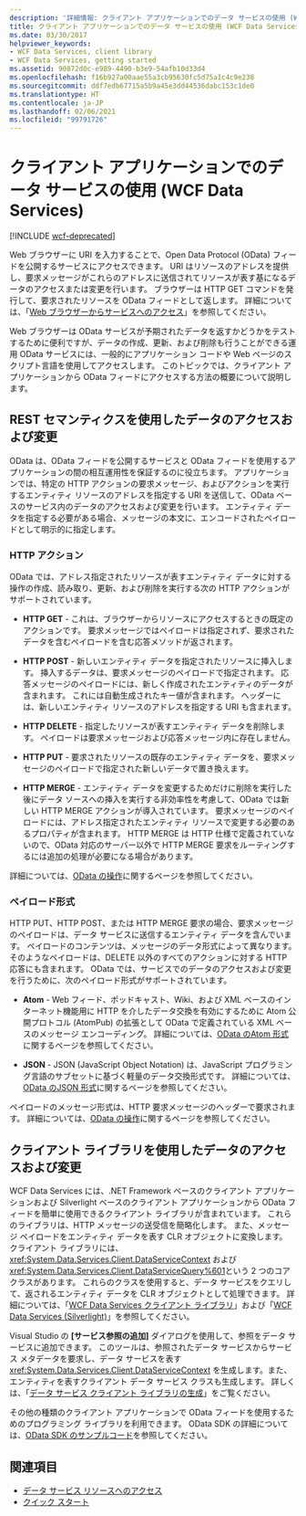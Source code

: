 ```yaml
---
description: '詳細情報: クライアント アプリケーションでのデータ サービスの使用 (WCF Data Services)'
title: クライアント アプリケーションでのデータ サービスの使用 (WCF Data Services)
ms.date: 03/30/2017
helpviewer_keywords:
- WCF Data Services, client library
- WCF Data Services, getting started
ms.assetid: 90872d0c-e989-4490-b3e9-54afb10d33d4
ms.openlocfilehash: f16b927a00aae55a3cb95630fc5d75a1c4c9e238
ms.sourcegitcommit: ddf7edb67715a5b9a45e3dd44536dabc153c1de0
ms.translationtype: HT
ms.contentlocale: ja-JP
ms.lasthandoff: 02/06/2021
ms.locfileid: "99791726"
---
```

# <a name="using-a-data-service-in-a-client-application-wcf-data-services"></a>クライアント アプリケーションでのデータ サービスの使用 (WCF Data Services)

[!INCLUDE [wcf-deprecated](~/includes/wcf-deprecated.md)]

Web ブラウザーに URI を入力することで、Open Data Protocol (OData) フィードを公開するサービスにアクセスできます。 URI はリソースのアドレスを提供し、要求メッセージがこれらのアドレスに送信されてリソースが表す基になるデータのアクセスまたは変更を行います。 ブラウザーは HTTP GET コマンドを発行して、要求されたリソースを OData フィードとして返します。 詳細については、「[Web ブラウザーからサービスへのアクセス](accessing-the-service-from-a-web-browser-wcf-data-services-quickstart.md)」を参照してください。  
  
 Web ブラウザーは OData サービスが予期されたデータを返すかどうかをテストするために便利ですが、データの作成、更新、および削除も行うことができる運用 OData サービスには、一般的にアプリケーション コードや Web ページのスクリプト言語を使用してアクセスします。 このトピックでは、クライアント アプリケーションから OData フィードにアクセスする方法の概要について説明します。  
  
## <a name="accessing-and-changing-data-using-rest-semantics"></a>REST セマンティクスを使用したデータのアクセスおよび変更  

 OData は、OData フィードを公開するサービスと OData フィードを使用するアプリケーションの間の相互運用性を保証するのに役立ちます。 アプリケーションでは、特定の HTTP アクションの要求メッセージ、およびアクションを実行するエンティティ リソースのアドレスを指定する URI を送信して、OData ベースのサービス内のデータのアクセスおよび変更を行います。 エンティティ データを指定する必要がある場合、メッセージの本文に、エンコードされたペイロードとして明示的に指定します。  
  
### <a name="http-actions"></a>HTTP アクション  

 OData では、アドレス指定されたリソースが表すエンティティ データに対する操作の作成、読み取り、更新、および削除を実行する次の HTTP アクションがサポートされています。  
  
- **HTTP GET** - これは、ブラウザーからリソースにアクセスするときの既定のアクションです。 要求メッセージではペイロードは指定されず、要求されたデータを含むペイロードを含む応答メソッドが返されます。  
  
- **HTTP POST** - 新しいエンティティ データを指定されたリソースに挿入します。 挿入するデータは、要求メッセージのペイロードで指定されます。 応答メッセージのペイロードには、新しく作成されたエンティティのデータが含まれます。 これには自動生成されたキー値が含まれます。 ヘッダーには、新しいエンティティ リソースのアドレスを指定する URI も含まれます。  
  
- **HTTP DELETE** - 指定したリソースが表すエンティティ データを削除します。 ペイロードは要求メッセージおよび応答メッセージ内に存在しません。  
  
- **HTTP PUT** - 要求されたリソースの既存のエンティティ データを、要求メッセージのペイロードで指定された新しいデータで置き換えます。  
  
- **HTTP MERGE** - エンティティ データを変更するためだけに削除を実行した後にデータ ソースへの挿入を実行する非効率性を考慮して、OData では新しい HTTP MERGE アクションが導入されています。 要求メッセージのペイロードには、アドレス指定されたエンティティ リソースで変更する必要のあるプロパティが含まれます。 HTTP MERGE は HTTP 仕様で定義されていないので、OData 対応のサーバー以外で HTTP MERGE 要求をルーティングするには追加の処理が必要になる場合があります。  
  
 詳細については、[OData の操作](https://www.odata.org/documentation/odata-version-2-0/operations/)に関するページを参照してください。
  
### <a name="payload-formats"></a>ペイロード形式  

 HTTP PUT、HTTP POST、または HTTP MERGE 要求の場合、要求メッセージのペイロードは、データ サービスに送信するエンティティ データを含んでいます。 ペイロードのコンテンツは、メッセージのデータ形式によって異なります。 そのようなペイロードは、DELETE 以外のすべてのアクションに対する HTTP 応答にも含まれます。 OData では、サービスでのデータのアクセスおよび変更を行うために、次のペイロード形式がサポートされています。  
  
- **Atom** - Web フィード、ポッドキャスト、Wiki、および XML ベースのインターネット機能用に HTTP を介したデータ交換を有効にするために Atom 公開プロトコル (AtomPub) の拡張として OData で定義されている XML ベースのメッセージ エンコーディング。 詳細については、[OData のAtom 形式](https://www.odata.org/documentation/odata-version-2-0/atom-format/)に関するページを参照してください。
  
- **JSON** - JSON (JavaScript Object Notation) は、JavaScript プログラミング言語のサブセットに基づく軽量のデータ交換形式です。 詳細については、[OData のJSON 形式](https://www.odata.org/documentation/odata-version-2-0/json-format/)に関するページを参照してください。
  
 ペイロードのメッセージ形式は、HTTP 要求メッセージのヘッダーで要求されます。 詳細については、[OData の操作](https://www.odata.org/documentation/odata-version-2-0/operations/)に関するページを参照してください。
  
## <a name="accessing-and-changing-data-using-client-libraries"></a>クライアント ライブラリを使用したデータのアクセスおよび変更  

 WCF Data Services には、.NET Framework ベースのクライアント アプリケーションおよび Silverlight ベースのクライアント アプリケーションから OData フィードを簡単に使用できるクライアント ライブラリが含まれています。 これらのライブラリは、HTTP メッセージの送受信を簡略化します。 また、メッセージ ペイロードをエンティティ データを表す CLR オブジェクトに変換します。 クライアント ライブラリには、 <xref:System.Data.Services.Client.DataServiceContext> および <xref:System.Data.Services.Client.DataServiceQuery%601>という 2 つのコア クラスがあります。 これらのクラスを使用すると、データ サービスをクエリして、返されるエンティティ データを CLR オブジェクトとして処理できます。 詳細については、「[WCF Data Services クライアント ライブラリ](wcf-data-services-client-library.md)」および「[WCF Data Services (Silverlight)](/previous-versions/windows/silverlight/dotnet-windows-silverlight/cc838234(v=vs.95))」を参照してください。  
  
 Visual Studio の **[サービス参照の追加]** ダイアログを使用して、参照をデータ サービスに追加できます。 このツールは、参照されたデータ サービスからサービス メタデータを要求し、データ サービスを表す <xref:System.Data.Services.Client.DataServiceContext> を生成します。また、エンティティを表すクライアント データ サービス クラスも生成します。 詳しくは、「[データ サービス クライアント ライブラリの生成](generating-the-data-service-client-library-wcf-data-services.md)」をご覧ください。  
  
 その他の種類のクライアント アプリケーションで OData フィードを使用するためのプログラミング ライブラリを利用できます。 OData SDK の詳細については、[OData SDK のサンプルコード](https://www.odata.org/ecosystem/#sdk)を参照してください。
  
## <a name="see-also"></a>関連項目

- [データ サービス リソースへのアクセス](accessing-data-service-resources-wcf-data-services.md)
- [クイック スタート](quickstart-wcf-data-services.md)
